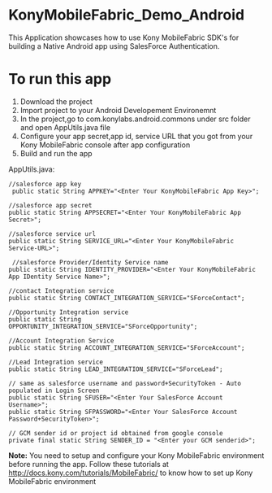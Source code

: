 KonyMobileFabric_Demo_Android
==================

This Application showcases how to use Kony MobileFabric SDK's for building a Native Android app using SalesForce Authentication.


# To run this app

1. Download the project
2. Import project to your Android Developement Environemnt
3. In the project,go to com.konylabs.android.commons under src folder and open AppUtils.java file
4. Configure your app secret,app id, service URL that you got from your Kony MobileFabric console after app configuration
5. Build and run the app
 

AppUtils.java:


 	//salesforce app key
 	 public static String APPKEY="<Enter Your KonyMobileFabric App Key>";
 	 
	//salesforce app secret
	public static String APPSECRET="<Enter Your KonyMobileFabric App Secret>";
	
	//salesforce service url
	public static String SERVICE_URL="<Enter Your KonyMobileFabric Service-URL>";
	
	 //salesforce Provider/Identity Service name
	public static String IDENTITY_PROVIDER="<Enter Your KonyMobileFabric App IDentity Service Name>";
	
	//contact Integration service
	public static String CONTACT_INTEGRATION_SERVICE="SForceContact";
	
	//Opportunity Integration service
	public static String OPPORTUNITY_INTEGRATION_SERVICE="SForceOpportunity";
	
	//Account Integration Service
	public static String ACCOUNT_INTEGRATION_SERVICE="SForceAccount";
	
	//Lead Integration service
	public static String LEAD_INTEGRATION_SERVICE="SForceLead";
	
	// same as salesforce username and password+SecurityToken - Auto populated in Login Screen
	public static String SFUSER="<Enter Your SalesForce Account Username>";
	public static String SFPASSWORD="<Enter Your SalesForce Account Password+SecurityToken>";
	
	// GCM sender id or project id obtained from google console
	private final static String SENDER_ID = "<Enter your GCM senderid>";

	

**Note:**
You need to setup and configure your Kony MobileFabric environment before running the app. Follow these tutorials at  http://docs.kony.com/tutorials/MobileFabric/ to know how to set up Kony MobileFabric environment
